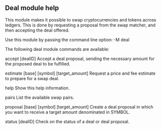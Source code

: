 
Deal module help
----------------

This module makes it possible to swap cryptocurrencies and tokens across
ledgers. This is done by requesting a proposal from the swap matcher, and
then accepting the deal offered.


 Use this module by passing the command line option:
  -M deal <command>


The following deal module commands are available:

 accept [dealID]    Accept a deal proposal, sending the necessary amount
                    for the proposed deal to be fulfilled.

 estimate [base] [symbol] [target_amount]    Request a price and fee
                                             estimate to prepare for
                                             a swap deal.

 help               Show this help information.

 pairs              List the available swap pairs.

 proposal [base] [symbol] [target_amount]   Create a deal proposal in which
                                            you want to receive a target
                                            amount denominated in SYMBOL.

 status [dealID]    Check on the status of a deal or deal proposal.
